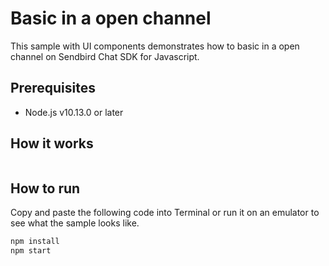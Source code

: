 # Basic in a open channel

This sample with UI components demonstrates how to basic in a open channel on Sendbird Chat SDK for Javascript.

## Prerequisites

+ Node.js v10.13.0 or later

## How it works

``` javascript
```

## How to run

Copy and paste the following code into Terminal or run it on an emulator to see what the sample looks like.

``` bash
npm install
npm start
```
